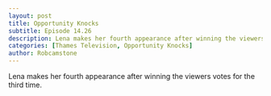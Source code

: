 ```yaml
---
layout: post
title: Opportunity Knocks
subtitle: Episode 14.26
description: Lena makes her fourth appearance after winning the viewers votes for the third time.
categories: [Thames Television, Opportunity Knocks]
author: Robcamstone
---
```


Lena makes her fourth appearance after winning the viewers votes for the third time.
